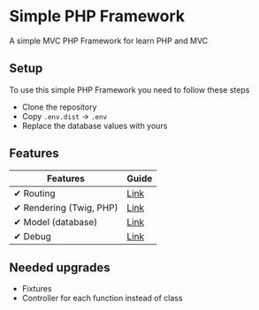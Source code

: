 # Simple PHP Framework

A simple MVC PHP Framework for learn PHP and MVC

## Setup

To use this simple PHP Framework you need to follow these steps

- Clone the repository
- Copy `.env.dist` -> `.env`
- Replace the database values with yours

## Features

| Features                | Guide                    |
| ----------------------- | ------------------------ |
| ✔ Routing               | [Link](doc/Routing.md)   |
| ✔ Rendering (Twig, PHP) | [Link](doc/Rendering.md) |
| ✔ Model (database)      | [Link](doc/Model.md)     |
| ✔ Debug                 | [Link](doc/Debug.md)     |

## Needed upgrades

- Fixtures
- Controller for each function instead of class
